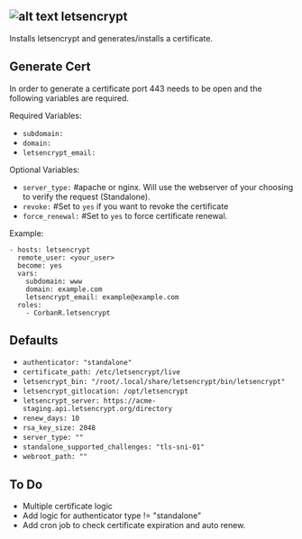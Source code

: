 ![alt text](https://travis-ci.org/CorbanR/letsencrypt.svg?branch=master)
letsencrypt
-------------------
Installs letsencrypt and generates/installs a certificate.


Generate Cert
-------------
In order to generate a certificate port 443 needs to be open and the following variables are required.

Required Variables:

- `subdomain:`
- `domain:`
- `letsencrypt_email:`

Optional Variables:
- `server_type:` #apache or nginx. Will use the webserver of your choosing to verify the request (Standalone).
- `revoke:` #Set to `yes` if you want to revoke the certificate
- `force_renewal:` #Set to `yes` to force certificate renewal.

Example:

```
- hosts: letsencrypt
  remote_user: <your_user>
  become: yes
  vars:
    subdomain: www
    domain: example.com
    letsencrypt_email: example@example.com
  roles:
    - CorbanR.letsencrypt
```

Defaults
--------
- `authenticator: "standalone"`
- `certificate_path: /etc/letsencrypt/live`
- `letsencrypt_bin: "/root/.local/share/letsencrypt/bin/letsencrypt"`
- `letsencrypt_gitlocation: /opt/letsencrypt`
- `letsencrypt_server: https://acme-staging.api.letsencrypt.org/directory`
- `renew_days: 10`
- `rsa_key_size: 2048`
- `server_type: ""`
- `standalone_supported_challenges: "tls-sni-01"`
- `webroot_path: ""`

To Do
-----
- Multiple certificate logic
- Add logic for authenticator type != "standalone"
- Add cron job to check certificate expiration and auto renew.
